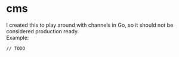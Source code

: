 # cms
I created this to play around with channels in Go, so it should not be considered production ready.
\
Example:
```
// TODO
```
